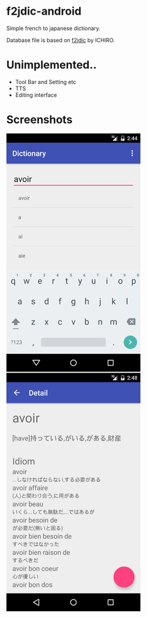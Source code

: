 # f2jdic-android
Simple french to japanese dictionary. 

Database file is based on [f2jdic](http://www.vector.co.jp/soft/win95/edu/se217092.html) by ICHIRO.

# Unimplemented..

* Tool Bar and Setting etc
* TTS
* Editing interface

# Screenshots
<img src="device-2016-11-04-024524.png" width="350px">
<img src="device-2016-11-04-024904.png" width="350px">
